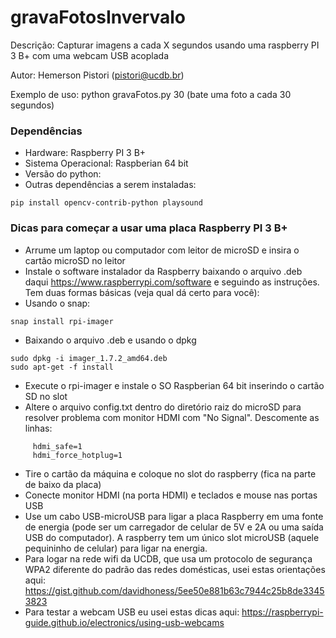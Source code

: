 # gravaFotosInvervalo

Descrição: Capturar imagens a cada X segundos usando uma raspberry PI 3 B+ com uma webcam USB acoplada

Autor: Hemerson Pistori (pistori@ucdb.br)

Exemplo de uso: python gravaFotos.py 30 (bate uma foto a cada 30 segundos)

### Dependências 

- Hardware: Raspberry PI 3 B+ 
- Sistema Operacional: Raspberian 64 bit
- Versão do python: 
- Outras dependências a serem instaladas: 

```
pip install opencv-contrib-python playsound
```

### Dicas para começar a usar uma placa Raspberry PI 3 B+

- Arrume um laptop ou computador com leitor de microSD e insira o cartão microSD no leitor
- Instale o software instalador da Raspberry baixando o arquivo .deb daqui https://www.raspberrypi.com/software e seguindo as instruções. Tem duas formas básicas (veja qual dá certo para você):
- Usando o snap:

```
snap install rpi-imager
```

- Baixando o arquivo .deb e usando o dpkg

```
sudo dpkg -i imager_1.7.2_amd64.deb
sudo apt-get -f install
```

- Execute o rpi-imager e instale o SO Raspberian 64 bit inserindo o cartão SD no slot
- Altere o arquivo config.txt  dentro do diretório raiz do microSD para resolver problema com  monitor HDMI com "No Signal". Descomente as linhas: 

```
     hdmi_safe=1
     hdmi_force_hotplug=1
```

   
- Tire o cartão da máquina e coloque no slot do raspberry (fica na parte de baixo da placa)
- Conecte monitor HDMI (na porta HDMI) e teclados e mouse nas portas USB
- Use um cabo USB-microUSB para ligar a placa Raspberry em uma fonte de energia (pode ser um carregador de celular de 5V e 2A ou uma saída USB do computador). A raspberry tem um único slot microUSB (aquele pequininho de celular) para ligar na energia.
- Para logar na rede wifi da UCDB, que usa um protocolo de segurança WPA2 diferente do padrão das redes domésticas, usei estas orientações aqui: https://gist.github.com/davidhoness/5ee50e881b63c7944c25b8de33453823
- Para testar a webcam USB eu usei estas dicas aqui:
  https://raspberrypi-guide.github.io/electronics/using-usb-webcams

